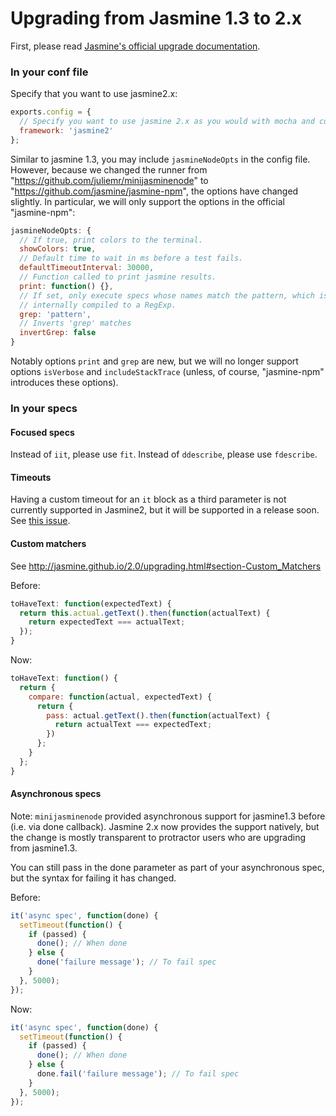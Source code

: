 Upgrading from Jasmine 1.3 to 2.x
=================================

First, please read [Jasmine's official upgrade documentation](http://jasmine.github.io/2.0/upgrading.html).

### In your conf file

Specify that you want to use jasmine2.x:

```javascript
exports.config = {
  // Specify you want to use jasmine 2.x as you would with mocha and cucumber.
  framework: 'jasmine2'
};

```

Similar to jasmine 1.3, you may include `jasmineNodeOpts` in the config file. However, because we changed the runner from "https://github.com/juliemr/minijasminenode" to "https://github.com/jasmine/jasmine-npm", the options have changed slightly. In particular, we will only support the options in the official "jasmine-npm":

```javascript
jasmineNodeOpts: {
  // If true, print colors to the terminal.
  showColors: true,
  // Default time to wait in ms before a test fails.
  defaultTimeoutInterval: 30000,
  // Function called to print jasmine results.
  print: function() {},
  // If set, only execute specs whose names match the pattern, which is
  // internally compiled to a RegExp.
  grep: 'pattern',
  // Inverts 'grep' matches
  invertGrep: false
}
```

Notably options `print` and `grep` are new, but we will no longer support options `isVerbose` and `includeStackTrace` (unless, of course, "jasmine-npm" introduces these options).

### In your specs

#### Focused specs

Instead of `iit`, please use `fit`. Instead of `ddescribe`, please use `fdescribe`.

#### Timeouts

Having a custom timeout for an `it` block as a third parameter is not currently
supported in Jasmine2, but it will be supported in a release soon. See [this issue](https://github.com/angular/protractor/issues/1701).

#### Custom matchers

See http://jasmine.github.io/2.0/upgrading.html#section-Custom_Matchers

Before:
```javascript
toHaveText: function(expectedText) {
  return this.actual.getText().then(function(actualText) {
    return expectedText === actualText;
  });
}
```

Now:
```javascript
toHaveText: function() {
  return {
    compare: function(actual, expectedText) {
      return {
        pass: actual.getText().then(function(actualText) {
          return actualText === expectedText;
        })
      };
    }
  };
}
```

#### Asynchronous specs

Note: `minijasminenode` provided asynchronous support for jasmine1.3 before (i.e. via done callback). Jasmine 2.x now provides the support natively, but the change is mostly transparent to protractor users who are upgrading from jasmine1.3.

You can still pass in the done parameter as part of your asynchronous spec, but the syntax for failing it has changed.

Before:
```javascript
it('async spec', function(done) {
  setTimeout(function() {
    if (passed) {
      done(); // When done
    } else {
      done('failure message'); // To fail spec
    }
  }, 5000);
});
```

Now:
```javascript
it('async spec', function(done) {
  setTimeout(function() {
    if (passed) {
      done(); // When done
    } else {
      done.fail('failure message'); // To fail spec
    }
  }, 5000);
});
```
